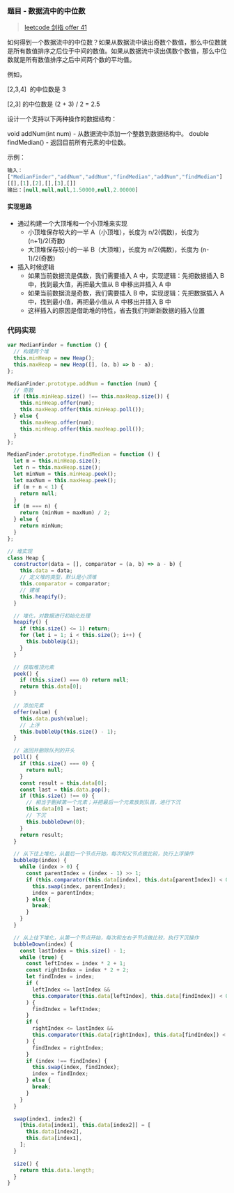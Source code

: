 ### 题目 - 数据流中的中位数

> [leetcode 剑指 offer 41](https://leetcode-cn.com/problems/shu-ju-liu-zhong-de-zhong-wei-shu-lcof/)

如何得到一个数据流中的中位数？如果从数据流中读出奇数个数值，那么中位数就是所有数值排序之后位于中间的数值。如果从数据流中读出偶数个数值，那么中位数就是所有数值排序之后中间两个数的平均值。

例如，

[2,3,4]  的中位数是 3

[2,3] 的中位数是 (2 + 3) / 2 = 2.5

设计一个支持以下两种操作的数据结构：

void addNum(int num) - 从数据流中添加一个整数到数据结构中。
double findMedian() - 返回目前所有元素的中位数。

示例：

```js
输入：
["MedianFinder","addNum","addNum","findMedian","addNum","findMedian"]
[[],[1],[2],[],[3],[]]
输出：[null,null,null,1.50000,null,2.00000]
```

#### 实现思路

- 通过构建一个大顶堆和一个小顶堆来实现
  - 小顶堆保存较大的一半 A（小顶堆），长度为 n/2(偶数)，长度为 (n+1)/2(奇数)
  - 大顶堆保存较小的一半 B（大顶堆），长度为 n/2(偶数)，长度为 (n-1)/2(奇数)
- 插入时候逻辑
  - 如果当前数据流是偶数，我们需要插入 A 中，实现逻辑：先把数据插入 B 中，找到最大值，再把最大值从 B 中移出并插入 A 中
  - 如果当前数据流是奇数，我们需要插入 B 中，实现逻辑：先把数据插入 A 中，找到最小值，再把最小值从 A 中移出并插入 B 中
  - 这样插入的原因是借助堆的特性，省去我们判断新数据的插入位置

### 代码实现

```js
var MedianFinder = function () {
  // 构建两个堆
  this.minHeap = new Heap();
  this.maxHeap = new Heap([], (a, b) => b - a);
};

MedianFinder.prototype.addNum = function (num) {
  // 奇数
  if (this.minHeap.size() !== this.maxHeap.size()) {
    this.minHeap.offer(num);
    this.maxHeap.offer(this.minHeap.poll());
  } else {
    this.maxHeap.offer(num);
    this.minHeap.offer(this.maxHeap.poll());
  }
};

MedianFinder.prototype.findMedian = function () {
  let m = this.minHeap.size();
  let n = this.maxHeap.size();
  let minNum = this.minHeap.peek();
  let maxNum = this.maxHeap.peek();
  if (m + n < 1) {
    return null;
  }
  if (m === n) {
    return (minNum + maxNum) / 2;
  } else {
    return minNum;
  }
};

// 堆实现
class Heap {
  constructor(data = [], comparator = (a, b) => a - b) {
    this.data = data;
    // 定义堆的类型，默认是小顶堆
    this.comparator = comparator;
    // 建堆
    this.heapify();
  }

  // 堆化，对数据进行初始化处理
  heapify() {
    if (this.size() <= 1) return;
    for (let i = 1; i < this.size(); i++) {
      this.bubbleUp(i);
    }
  }

  // 获取堆顶元素
  peek() {
    if (this.size() === 0) return null;
    return this.data[0];
  }

  // 添加元素
  offer(value) {
    this.data.push(value);
    // 上浮
    this.bubbleUp(this.size() - 1);
  }

  // 返回并删除队列的开头
  poll() {
    if (this.size() === 0) {
      return null;
    }
    const result = this.data[0];
    const last = this.data.pop();
    if (this.size() !== 0) {
      // 相当于删掉第一个元素；并把最后一个元素放到队首，进行下沉
      this.data[0] = last;
      // 下沉
      this.bubbleDown(0);
    }
    return result;
  }

  // 从下往上堆化，从最后一个节点开始，每次和父节点做比较，执行上浮操作
  bubbleUp(index) {
    while (index > 0) {
      const parentIndex = (index - 1) >> 1;
      if (this.comparator(this.data[index], this.data[parentIndex]) < 0) {
        this.swap(index, parentIndex);
        index = parentIndex;
      } else {
        break;
      }
    }
  }

  // 从上往下堆化，从第一个节点开始，每次和左右子节点做比较，执行下沉操作
  bubbleDown(index) {
    const lastIndex = this.size() - 1;
    while (true) {
      const leftIndex = index * 2 + 1;
      const rightIndex = index * 2 + 2;
      let findIndex = index;
      if (
        leftIndex <= lastIndex &&
        this.comparator(this.data[leftIndex], this.data[findIndex]) < 0
      ) {
        findIndex = leftIndex;
      }
      if (
        rightIndex <= lastIndex &&
        this.comparator(this.data[rightIndex], this.data[findIndex]) < 0
      ) {
        findIndex = rightIndex;
      }
      if (index !== findIndex) {
        this.swap(index, findIndex);
        index = findIndex;
      } else {
        break;
      }
    }
  }

  swap(index1, index2) {
    [this.data[index1], this.data[index2]] = [
      this.data[index2],
      this.data[index1],
    ];
  }

  size() {
    return this.data.length;
  }
}
```
